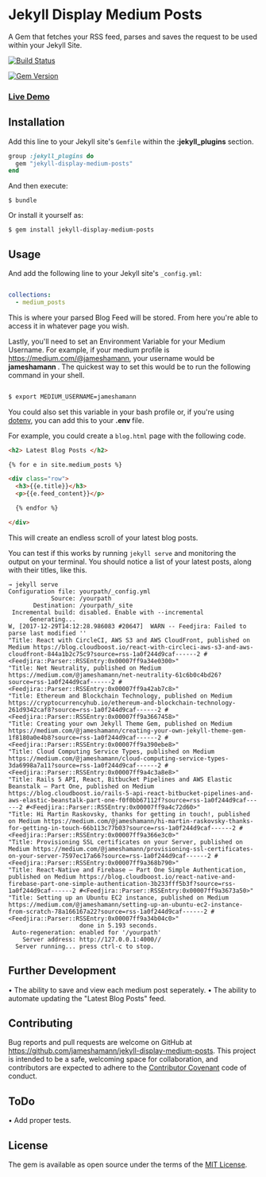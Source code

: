 # Jekyll Display Medium Posts

A Gem that fetches your RSS feed, parses and saves the request to be used within your Jekyll Site.

[![Build Status](https://travis-ci.org/jameshamann/jekyll-display-medium-posts.svg?branch=master)](https://travis-ci.org/jameshamann/jekyll-display-medium-posts)

[![Gem Version](https://badge.fury.io/rb/jekyll-display-medium-posts.svg)](https://badge.fury.io/rb/jekyll-display-medium-posts)

### [Live Demo](https://jameshamann.com/blog/index.html)

## Installation

Add this line to your Jekyll site's `Gemfile` within the <b>:jekyll_plugins</b> section.

```ruby
group :jekyll_plugins do
  gem "jekyll-display-medium-posts"
end
```
And then execute:

    $ bundle

Or install it yourself as:

    $ gem install jekyll-display-medium-posts

## Usage

And add the following line to your Jekyll site's `_config.yml`:

```yaml

collections:
  - medium_posts
```

This is where your parsed Blog Feed will be stored. From here you're able to access it in whatever page you wish.

Lastly, you'll need to set an Environment Variable for your Medium Username. For example, if your medium profile is https://medium.com/@jameshamann, your username would be <b> jameshamann </b>. The quickest way to set this would be to run the following command in your shell.

```bash

$ export MEDIUM_USERNAME=jameshamann

```

You could also set this variable in your bash profile or, if you're using [dotenv](https://github.com/bkeepers/dotenv), you can add this to your <b> .env </b> file.

For example, you could create a ```blog.html``` page with the following code.

```html
<h2> Latest Blog Posts </h2>

{% for e in site.medium_posts %}

<div class="row">
  <h3>{{e.title}}</h3>
  <p>{{e.feed_content}}</p>

  {% endfor %}

</div>

```
This will create an endless scroll of your latest blog posts.

You can test if this works by running ```jekyll serve``` and monitoring the output on your terminal. You should notice a list of your latest posts, along with their titles, like this.

```
→ jekyll serve
Configuration file: yourpath/_config.yml
            Source: /yourpath
       Destination: /yourpath/_site
 Incremental build: disabled. Enable with --incremental
      Generating...
W, [2017-12-29T14:12:28.986083 #20647]  WARN -- Feedjira: Failed to parse last modified ''
"Title: React with CircleCI, AWS S3 and AWS CloudFront, published on Medium https://blog.cloudboost.io/react-with-circleci-aws-s3-and-aws-cloudfront-844a1b2c75c9?source=rss-1a0f244d9caf------2 #<Feedjira::Parser::RSSEntry:0x00007ff9a34e0300>"
"Title: Net Neutrality, published on Medium https://medium.com/@jameshamann/net-neutrality-61c6b0c4bd26?source=rss-1a0f244d9caf------2 #<Feedjira::Parser::RSSEntry:0x00007ff9a42ab7c8>"
"Title: Ethereum and Blockchain Technology, published on Medium https://cryptocurrencyhub.io/ethereum-and-blockchain-technology-261d9342caf8?source=rss-1a0f244d9caf------2 #<Feedjira::Parser::RSSEntry:0x00007ff9a3667458>"
"Title: Creating your own Jekyll Theme Gem, published on Medium https://medium.com/@jameshamann/creating-your-own-jekyll-theme-gem-1f8180a0e4b8?source=rss-1a0f244d9caf------2 #<Feedjira::Parser::RSSEntry:0x00007ff9a390ebe8>"
"Title: Cloud Computing Service Types, published on Medium https://medium.com/@jameshamann/cloud-computing-service-types-3da6998a7a11?source=rss-1a0f244d9caf------2 #<Feedjira::Parser::RSSEntry:0x00007ff9a4c3a8e8>"
"Title: Rails 5 API, React, Bitbucket Pipelines and AWS Elastic Beanstalk — Part One, published on Medium https://blog.cloudboost.io/rails-5-api-react-bitbucket-pipelines-and-aws-elastic-beanstalk-part-one-f0f0bb67112f?source=rss-1a0f244d9caf------2 #<Feedjira::Parser::RSSEntry:0x00007ff9a4c72d60>"
"Title: Hi Martin Raskovsky, thanks for getting in touch!, published on Medium https://medium.com/@jameshamann/hi-martin-raskovsky-thanks-for-getting-in-touch-66b113c77b03?source=rss-1a0f244d9caf------2 #<Feedjira::Parser::RSSEntry:0x00007ff9a366e3c0>"
"Title: Provisioning SSL certificates on your Server, published on Medium https://medium.com/@jameshamann/provisioning-ssl-certificates-on-your-server-7597ec17a66?source=rss-1a0f244d9caf------2 #<Feedjira::Parser::RSSEntry:0x00007ff9a368b790>"
"Title: React-Native and Firebase — Part One Simple Authentication, published on Medium https://blog.cloudboost.io/react-native-and-firebase-part-one-simple-authentication-3b233fff5b3f?source=rss-1a0f244d9caf------2 #<Feedjira::Parser::RSSEntry:0x00007ff9a3673a50>"
"Title: Setting up an Ubuntu EC2 instance, published on Medium https://medium.com/@jameshamann/setting-up-an-ubuntu-ec2-instance-from-scratch-78a166167a22?source=rss-1a0f244d9caf------2 #<Feedjira::Parser::RSSEntry:0x00007ff9a34b04c0>"
                    done in 5.193 seconds.
 Auto-regeneration: enabled for '/yourpath'
    Server address: http://127.0.0.1:4000//
  Server running... press ctrl-c to stop.
```

## Further Development

• The ability to save and view each medium post seperately.
• The ability to automate updating the "Latest Blog Posts" feed.

## Contributing

Bug reports and pull requests are welcome on GitHub at https://github.com/jameshamann/jekyll-display-medium-posts. This project is intended to be a safe, welcoming space for collaboration, and contributors are expected to adhere to the [Contributor Covenant](http://contributor-covenant.org) code of conduct.

## ToDo

• Add proper tests.

## License

The gem is available as open source under the terms of the [MIT License](https://opensource.org/licenses/MIT).
